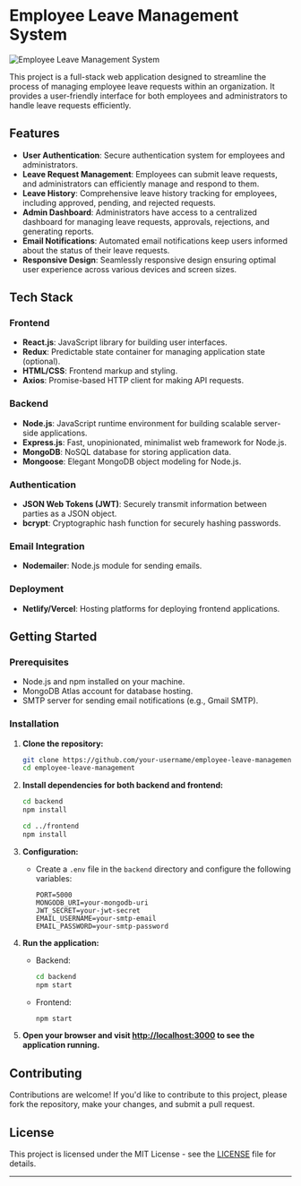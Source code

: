 # Employee Leave Management System

![Employee Leave Management System](https://your-project-image-url.png)

This project is a full-stack web application designed to streamline the process of managing employee leave requests within an organization. It provides a user-friendly interface for both employees and administrators to handle leave requests efficiently.

## Features

- **User Authentication**: Secure authentication system for employees and administrators.
- **Leave Request Management**: Employees can submit leave requests, and administrators can efficiently manage and respond to them.
- **Leave History**: Comprehensive leave history tracking for employees, including approved, pending, and rejected requests.
- **Admin Dashboard**: Administrators have access to a centralized dashboard for managing leave requests, approvals, rejections, and generating reports.
- **Email Notifications**: Automated email notifications keep users informed about the status of their leave requests.
- **Responsive Design**: Seamlessly responsive design ensuring optimal user experience across various devices and screen sizes.

## Tech Stack

### Frontend

- **React.js**: JavaScript library for building user interfaces.
- **Redux**: Predictable state container for managing application state (optional).
- **HTML/CSS**: Frontend markup and styling.
- **Axios**: Promise-based HTTP client for making API requests.

### Backend

- **Node.js**: JavaScript runtime environment for building scalable server-side applications.
- **Express.js**: Fast, unopinionated, minimalist web framework for Node.js.
- **MongoDB**: NoSQL database for storing application data.
- **Mongoose**: Elegant MongoDB object modeling for Node.js.

### Authentication

- **JSON Web Tokens (JWT)**: Securely transmit information between parties as a JSON object.
- **bcrypt**: Cryptographic hash function for securely hashing passwords.

### Email Integration

- **Nodemailer**: Node.js module for sending emails.
  
### Deployment

- **Netlify/Vercel**: Hosting platforms for deploying frontend applications.

## Getting Started

### Prerequisites

- Node.js and npm installed on your machine.
- MongoDB Atlas account for database hosting.
- SMTP server for sending email notifications (e.g., Gmail SMTP).

### Installation

1. **Clone the repository:**

   ```bash
   git clone https://github.com/your-username/employee-leave-management.git
   cd employee-leave-management
   ```

2. **Install dependencies for both backend and frontend:**

   ```bash
   cd backend
   npm install

   cd ../frontend
   npm install
   ```

3. **Configuration:**

   - Create a `.env` file in the `backend` directory and configure the following variables:

     ```
     PORT=5000
     MONGODB_URI=your-mongodb-uri
     JWT_SECRET=your-jwt-secret
     EMAIL_USERNAME=your-smtp-email
     EMAIL_PASSWORD=your-smtp-password
     ```

4. **Run the application:**

   - Backend:

     ```bash
     cd backend
     npm start
     ```

   - Frontend:

     ```bash
     npm start
     ```

5. **Open your browser and visit [http://localhost:3000](http://localhost:3000) to see the application running.**

## Contributing

Contributions are welcome! If you'd like to contribute to this project, please fork the repository, make your changes, and submit a pull request.

## License

This project is licensed under the MIT License - see the [LICENSE](LICENSE) file for details.

---
